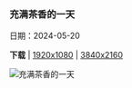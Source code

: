 ### 充满茶香的一天

日期：2024-05-20

**下载**  |  [1920x1080](https://cn.bing.com/th?id=OHR.MalaysiaTea_ZH-CN6758939415_1920x1080.jpg)  |  [3840x2160](https://cn.bing.com/th?id=OHR.MalaysiaTea_ZH-CN6758939415_UHD.jpg)

![充满茶香的一天](https://cn.bing.com/th?id=OHR.MalaysiaTea_ZH-CN6758939415_1920x1080.jpg "卡梅隆高地茶园，马来西亚 (© alex cheong/Getty Images)")

